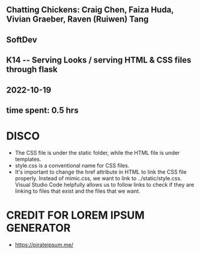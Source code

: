 ## Chatting Chickens: Craig Chen, Faiza Huda, Vivian Graeber, Raven (Ruiwen) Tang
## SoftDev
## K14 -- Serving Looks / serving HTML & CSS files through flask
## 2022-10-19
## time spent: 0.5 hrs

# DISCO
* The CSS file is under the static folder, while the HTML file is under templates.
* style.css is a conventional name for CSS files. 
* It's important to change the href attribute in HTML to link the CSS file properly. Instead of mimic.css, we want to link to ../static/style.css. Visual Studio Code helpfully allows us to follow links to check if they are linking to files that exist and the files that we want.

# CREDIT FOR LOREM IPSUM GENERATOR
* https://pirateipsum.me/
